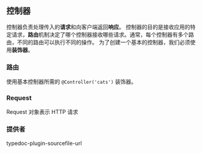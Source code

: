 ## 控制器
控制器负责处理传入的**请求**和向客户端返回**响应**。
控制器的目的是接收应用的特定请求，**路由**机制决定了哪个控制器接收哪些请求。通常，每个控制器有多个路由，不同的路由可以执行不同的操作。
为了创建一个基本的控制器，我们必须使用**装饰器**。

### 路由
使用基本控制器所需的 `@Controller('cats')` 装饰器。



### Request
Request 对象表示 HTTP 请求


### 提供者

typedoc-plugin-sourcefile-url